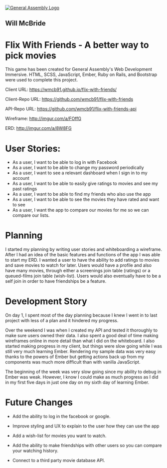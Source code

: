 [![General Assembly Logo](https://camo.githubusercontent.com/1a91b05b8f4d44b5bbfb83abac2b0996d8e26c92/687474703a2f2f692e696d6775722e636f6d2f6b6538555354712e706e67)](https://generalassemb.ly/education/web-development-immersive)


## Will McBride

# Flix With Friends - A better way to pick movies 

This game has been created for General Assembly's Web Development Immersive.
HTML, SCSS, JavaScript, Ember, Ruby on Rails, and Bootstrap were used to
complete this project.

Client URL: https://wmcb91.github.io/flix-with-friends/

Client-Repo URL: https://github.com/wmcb91/flix-with-friends

API-Repo URL: https://github.com/wmcb91/flix-with-friends-api

Wireframe: http://imgur.com/a/FOffG

ERD: http://imgur.com/a/8W8FG


# User Stories:

- As a user, I want to be able to log in with Facebook
- As a user, I want to be able to change my password periodically
- As a user, I want to see a relevant dashboard when I sign in to my account
- As a user, I want to be able to easily give ratings to movies and see my past ratings
- As a user, I want to be able to find my friends who also use the app
- As a user, I want to be able to see the movies they have rated and want to see
- As a user, I want the app to compare our movies for me so we can compare our lists.

# Planning

I started my planning by writing user stories and whiteboarding a wireframe.
After I had an idea of the basic features and functions of the app I was able
to start my ERD. I wanted a user to have the ability to add ratings to movies
and save movies to watch for later.  Users would have a profile and also have
many movies, through either a screenings join table (ratings) or a queued-films
join table (wish-list). Users would also eventually have to be a self join in
order to have friendships be a feature.

# Development Story

On day 1, I spent most of the day planning because I knew I went in to last
project with less of a plan and it hindered my progress.


Over the weekend I was when I created my API and tested it thoroughly to make sure users
owned their data.  I also spent a good deal of time making wireframes online in
more detail than what I did on the whiteboard. I also started making progress in my client, but things were slow going
while I was still very much learning Ember. Rendering my sample data was very easy
thanks to the powers of Ember but getting actions back up from my components was
much more difficult than with vanilla JavaScript.

The beginning of the week was very slow going since my ability to debug in Ember was weak.
However, I know I could make as much progress as I did in my first five days in just one day on my
sixth day of learning Ember.



# Future Changes
- Add the ability to log in the facebook or google.

- Improve styling and UX to explain to the user how they can use the app

- Add a wish-list for movies you want to watch.

- Add the ability to make friendships with other users so you can compare your watching history.

- Connect to a third party movie database API.
